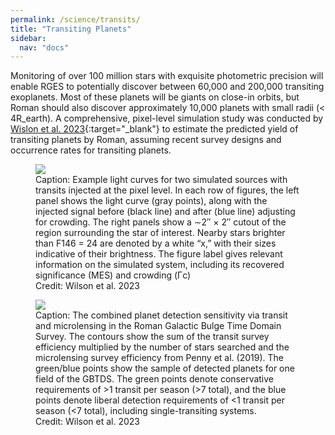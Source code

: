 ```yaml
---
permalink: /science/transits/
title: "Transiting Planets"
sidebar:
  nav: "docs"
---
```


Monitoring of over 100 million stars with exquisite photometric precision will enable RGES to potentially discover 
between 60,000 and 200,000 transiting exoplanets. Most of these planets will be giants on close-in orbits, but Roman should
also discover approximately 10,000 planets with small radii (< 4R_earth). A comprehensive, pixel-level simulation study was
conducted by [Wislon et al. 2023](https://iopscience.iop.org/article/10.3847/1538-4365/acf3df/meta){:target="_blank"} to estimate the predicted yield of transiting planets by Roman, assuming recent survey designs
and occurrence rates for transiting planets.

<figure>
    <a href="{{ site.url }}{{ site.baseurl }}/assets/images/wilson_transitPlot.jpg">
        <img src="{{ site.url }}{{ site.baseurl }}/assets/images/wilson_transitPlot.jpg">
    </a>
    <figcaption>Caption: Example light curves for two simulated sources with transits injected at the pixel level. 
        In each row of figures, the left panel shows the light curve (gray points), along with the injected signal 
        before (black line) and after (blue line) adjusting for crowding. The right panels show a ∼2″ × 2″ cutout 
        of the region surrounding the star of interest. Nearby stars brighter than F146 = 24 are denoted by a white 
        “x,” with their sizes indicative of their brightness. The figure label gives relevant information on the simulated 
        system, including its recovered significance (MES) and crowding (Γc)</figcaption>
        <figcaption>Credit: Wilson et al. 2023</figcaption>
</figure>


<figure>
    <a href="{{ site.url }}{{ site.baseurl }}/assets/images/wilson_demoPlot.jpg">
        <img src="{{ site.url }}{{ site.baseurl }}/assets/images/wilson_demoPlot.jpg">
    </a>
    <figcaption>Caption: The combined planet detection sensitivity via transit and microlensing in the Roman 
        Galactic Bulge Time Domain Survey. The contours show the sum of the transit survey efficiency multiplied 
        by the number of stars searched and the microlensing survey efficiency from Penny et al. (2019). The 
        green/blue points show the sample of detected planets for one field of the GBTDS. The green points denote 
        conservative requirements of >1 transit per season (>7 total), and the blue points denote liberal 
        detection requirements of <1 transit per season (<7 total), including single-transiting systems. </figcaption>
            <figcaption>Credit: Wilson et al. 2023</figcaption>
</figure>